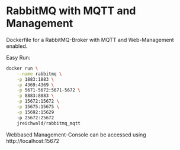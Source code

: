 # RabbitMQ with MQTT and Management 
Dockerfile for a RabbitMQ-Broker with MQTT and Web-Management enabled. 

Easy Run: 

```bash 
docker run \
    --name rabbitmq \
    -p 1883:1883 \
    -p 4369:4369 \
    -p 5671-5672:5671-5672 \
    -p 8883:8883 \
    -p 15672:15672 \
    -p 15675:15675 \
    -p 15692:15629 
    -p 25672:25672  
    jreichwald/rabbitmq_mqtt
``` 

Webbased Management-Console can be accessed using http://localhost:15672